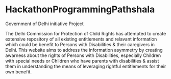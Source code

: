 # HackathonProgrammingPathshala
Government of Delhi initiative Project

The Delhi Commission for Protection of Child Rights has attempted to create extensive repository of all existing entitlements and relavant information which could be benefit to Persons with Disabilities & their caregivers in Delhi. This website aims to address the information asymmetry by creating awarness about the rights of Persons with Disabilities, especially Children with special needs or Children who have parents with disabilities & assist them in understanding the means of leveraging rightful entitlements for their own benefit.
